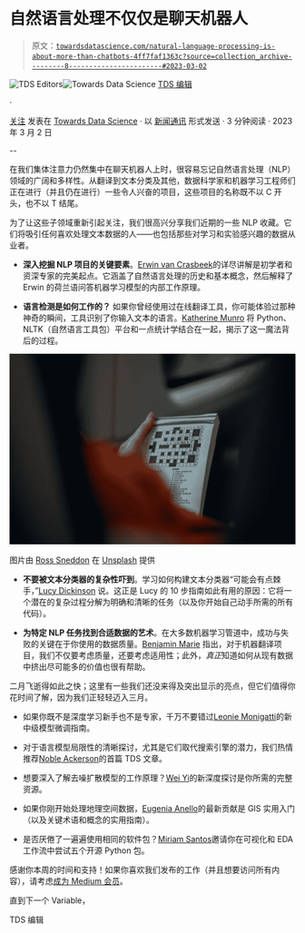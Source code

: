 # 自然语言处理不仅仅是聊天机器人

> 原文：[`towardsdatascience.com/natural-language-processing-is-about-more-than-chatbots-4ff7faf1363c?source=collection_archive---------8-----------------------#2023-03-02`](https://towardsdatascience.com/natural-language-processing-is-about-more-than-chatbots-4ff7faf1363c?source=collection_archive---------8-----------------------#2023-03-02)

[](https://towardsdatascience.medium.com/?source=post_page-----4ff7faf1363c--------------------------------)![TDS Editors](https://towardsdatascience.medium.com/?source=post_page-----4ff7faf1363c--------------------------------)[](https://towardsdatascience.com/?source=post_page-----4ff7faf1363c--------------------------------)![Towards Data Science](https://towardsdatascience.com/?source=post_page-----4ff7faf1363c--------------------------------) [TDS 编辑](https://towardsdatascience.medium.com/?source=post_page-----4ff7faf1363c--------------------------------)

·

[关注](https://medium.com/m/signin?actionUrl=https%3A%2F%2Fmedium.com%2F_%2Fsubscribe%2Fuser%2F7e12c71dfa81&operation=register&redirect=https%3A%2F%2Ftowardsdatascience.com%2Fnatural-language-processing-is-about-more-than-chatbots-4ff7faf1363c&user=TDS+Editors&userId=7e12c71dfa81&source=post_page-7e12c71dfa81----4ff7faf1363c---------------------post_header-----------) 发表在 [Towards Data Science](https://towardsdatascience.com/?source=post_page-----4ff7faf1363c--------------------------------) · 以 [新闻通讯](https://towardsdatascience.com/newsletter?source=post_page-----4ff7faf1363c--------------------------------) 形式发送 · 3 分钟阅读 · 2023 年 3 月 2 日[](https://medium.com/m/signin?actionUrl=https%3A%2F%2Fmedium.com%2F_%2Fvote%2Ftowards-data-science%2F4ff7faf1363c&operation=register&redirect=https%3A%2F%2Ftowardsdatascience.com%2Fnatural-language-processing-is-about-more-than-chatbots-4ff7faf1363c&user=TDS+Editors&userId=7e12c71dfa81&source=-----4ff7faf1363c---------------------clap_footer-----------)

--

[](https://medium.com/m/signin?actionUrl=https%3A%2F%2Fmedium.com%2F_%2Fbookmark%2Fp%2F4ff7faf1363c&operation=register&redirect=https%3A%2F%2Ftowardsdatascience.com%2Fnatural-language-processing-is-about-more-than-chatbots-4ff7faf1363c&source=-----4ff7faf1363c---------------------bookmark_footer-----------)

在我们集体注意力仍然集中在聊天机器人上时，很容易忘记自然语言处理（NLP）领域的广阔和多样性。从翻译到文本分类及其他，数据科学家和机器学习工程师们正在进行（并且仍在进行）一些令人兴奋的项目，这些项目的名称既不以 C 开头，也不以 T 结尾。

为了让这些子领域重新引起关注，我们很高兴分享我们近期的一些 NLP 收藏。它们将吸引任何喜欢处理文本数据的人——也包括那些对学习和实验感兴趣的数据从业者。

+   **深入挖掘 NLP 项目的关键要素**。[Erwin van Crasbeek](https://medium.com/u/eeab190a1f50?source=post_page-----4ff7faf1363c--------------------------------)的详尽讲解是初学者和资深专家的完美起点。它涵盖了自然语言处理的历史和基本概念，然后解释了 Erwin 的荷兰语问答机器学习模型的内部工作原理。

+   **语言检测是如何工作的？** 如果你曾经使用过在线翻译工具，你可能体验过那种神奇的瞬间，工具识别了你输入文本的语言。[Katherine Munro](https://medium.com/u/b84716d39740?source=post_page-----4ff7faf1363c--------------------------------) 将 Python、NLTK（自然语言工具包）平台和一点统计学结合在一起，揭示了这一魔法背后的过程。

![](img/449b19e24019b2f72307ad7dd1dbbaa3.png)

图片由 [Ross Sneddon](https://unsplash.com/ja/@rosssneddon?utm_source=medium&utm_medium=referral) 在 [Unsplash](https://unsplash.com/?utm_source=medium&utm_medium=referral) 提供

+   **不要被文本分类器的复杂性吓到**。学习如何构建文本分类器“可能会有点棘手，”[Lucy Dickinson](https://medium.com/u/243c7ff13cc2?source=post_page-----4ff7faf1363c--------------------------------) 说。这正是 Lucy 的 10 步指南如此有用的原因：它将一个潜在的复杂过程分解为明确和清晰的任务（以及你开始自己动手所需的所有代码）。

+   **为特定 NLP 任务找到合适数据的艺术**。在大多数机器学习管道中，成功与失败的关键在于你使用的数据质量。[Benjamin Marie](https://medium.com/u/ad2a414578b3?source=post_page-----4ff7faf1363c--------------------------------) 指出，对于机器翻译项目，我们不仅要考虑质量，还要考虑适用性；此外，*真正*知道如何从现有数据中挤出尽可能多的价值也很有帮助。

二月飞逝得如此之快；这里有一些我们还没来得及突出显示的亮点，但它们值得你花时间了解，因为我们正轻轻迈入三月。

+   如果你既不是深度学习新手也不是专家，千万不要错过[Leonie Monigatti](https://medium.com/u/3a38da70d8dc?source=post_page-----4ff7faf1363c--------------------------------)的新中级模型微调指南。

+   对于语言模型局限性的清晰探讨，尤其是它们取代搜索引擎的潜力，我们热情推荐[Noble Ackerson](https://medium.com/u/68605bd278a3?source=post_page-----4ff7faf1363c--------------------------------)的首篇 TDS 文章。

+   想要深入了解去噪扩散模型的工作原理？[Wei Yi](https://medium.com/u/1b4bd5317a6e?source=post_page-----4ff7faf1363c--------------------------------)的新深度探讨是你所需的完整资源。

+   如果你刚开始处理地理空间数据，[Eugenia Anello](https://medium.com/u/86fdc517c278?source=post_page-----4ff7faf1363c--------------------------------)的最新贡献是 GIS 实用入门（以及关键术语和概念的实用指南）。

+   是否厌倦了一遍遍使用相同的软件包？[Miriam Santos](https://medium.com/u/243289394aaa?source=post_page-----4ff7faf1363c--------------------------------)邀请你在可视化和 EDA 工作流中尝试五个开源 Python 包。

感谢你本周的时间和支持！如果你喜欢我们发布的工作（并且想要访问所有内容），请考虑[成为 Medium 会员](https://bit.ly/tds-membership)。

直到下一个 Variable，

TDS 编辑
